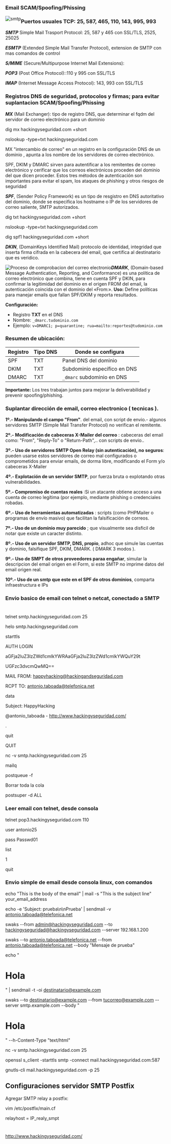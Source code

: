### Email SCAM/Spoofing/Phissing


<img style="float:left" alt="smtp " src="https://github.com/hackingyseguridad/email/blob/main/smtp.png">


### Puertos usuales TCP:  25, 587, 465, 110, 143, 995, 993

***SMTP*** Simple Mail Trasport Protocol: 25, 587 y 465 con SSL/TLS, 2525, 25025 

***ESMTP*** (Extended Simple Mail Transfer Protocol), extension de SMTP con mas comandos de control

***S/MIME*** (Secure/Multipurpose Internet Mail Extensions): 

***POP3*** (Post Office Protocol)::110 y 995 con SSL/TLS

***IMAP***  (Internet Message Access Protocol): 143, 993 con SSL/TLS


### Registros DNS de seguridad, protocolos y firmas; para evitar suplantacion SCAM/Spoofing/Phissing

***MX*** (Mail Exchanger): tipo de registro DNS, que determinar el fqdm del servidor de correo electrónico para un dominio

dig mx hackingyseguridad.com +short

nslookup -type=txt hackingyseguridad.com 

MX "intercambio de correo" en un registro en la configuración DNS  de un dominio , apunta a los nombre de los servidores de correo electrónico. 

SPF, DKIM y DMARC sirven para autentificar a los remitentes de correo electrónico y cerificar que los correos electrónicos proceden del dominio del que dicen proceder. Estos tres métodos de autenticación son importantes para evitar el spam, los ataques de phishing y otros riesgos de seguridad 

***SPF***, (Sender Policy Framework) es un tipo de resgistro en DNS autoritativo del dominio, donde se especifica los hostname o IP de los servidores de correo saliente, SMTP autorizados.

dig txt hackingyseguridad.com +short

nslookup -type=txt hackingyseguridad.com

dig spf1 hackingyseguridad.com +short

***DKIN***, (DomainKeys Identified Mail) protocolo de identidad, integridad que inserta firma cifrada en la cabecera del email, que certifica al destinatario que es veridico.

<img style="float:left" alt="Proceso de comprobacion del correo electronio " src="https://github.com/hackingyseguridad/email/blob/main/correo.png">

***DMARK***,  (Domain-based Message Authentication, Reporting, and Conformance) es una política de correo electrónico que combina, tiene en cuenta SPF y DKIN, para confirmar la legitimidad del dominio en el origen FROM del email, la autenticación coincida con el dominio del «From:». 
**Uso:** Define políticas para manejar emails que fallan SPF/DKIM y reporta resultados.

**Configuración:**
- Registro **TXT** en el DNS
- Nombre: `_dmarc.tudominio.com`
- Ejemplo: `v=DMARC1; p=quarantine; rua=mailto:reportes@tudominio.com`

### **Resumen de ubicación:**
| Registro | Tipo DNS | Donde se configura |
|----------|----------|-------------------|
| SPF | TXT | Panel DNS del dominio |
| DKIM | TXT | Subdominio específico en DNS |
| DMARC | TXT | `_dmarc` subdominio en DNS |

**Importante:** Los tres trabajan juntos para mejorar la deliverabilidad y prevenir spoofing/phishing.





### Suplantar dirección de email, correo electronico ( tecnicas ).

**1º.- Manipulando el campo "From"**. del email, con script de envio.- algunos servidores SMTP (Simple Mail Transfer Protocol) no verifican el remitente. 

**2º.- Modificación de cabeceras X-Mailer del correo** : cabeceras del email como: "From", "Reply-To" o "Return-Path",.. con scripts de envio..  

**3º.- Uso de servidores SMTP Open Relay (sin autenticación), no seguros**: pueden usarse estos servidores de correo mal configurados o comprometidos para enviar emails, de dorma libre, modificando el Form y/o cabeceras X-Mailer

**4º.- Explotación de un servidor SMTP**, por fuerza bruta o explotando otras vulnerabilidades.

**5º.- Compromiso de cuentas reales**  :Si un atacante obtiene acceso a una cuenta de correo legítima (por ejemplo, mediante phishing o credenciales robadas.

**6º.- Uso de herramientas automatizadas** : scripts (como PHPMailer o programas de envío masivo) que facilitan la falsificación de correos. 

**7º.- Uso de un dominio muy parecido** ; que visualmente sea disficil de notar que existe un caracter distinto.

**8º.- Uso de un servidor SMTP, DNS, propio**, adhoc que simule las cuentas y dominio, falsifique SPF, DKIM, DMARK. ( DMARK 3 modos ).

**9º.- Uso de SMPT de otros proveedores paraa engañar**, simular la descripcion del email origen en el Form, si este SMTP no imprime datos del email origen real. 

**10º.- Uso de un smtp que este en el SPF de otros dominios**, comparta infraestructura e IPs


### Envio basico de email con telnet o netcat, conectado a SMTP

# 

telnet smtp.hackingyseguridad.com 25

helo smtp.hackingyseguridad.com

starttls 

AUTH LOGIN

aGFja2luZ3lzZWd1cmlkYWRAaGFja2luZ3lzZWd1cmlkYWQuY29t

UGFzc3dvcmQwMQ==

MAIL FROM: <happyhacking@hackingandseguridad.com> 

RCPT TO: antonio.taboada@telefonica.net

data

Subject: HappyHacking

@antonio_taboada  - http://www.hackingyseguridad.com/ 

.

quit

QUIT

nc -v smtp.hackingyseguridad.com 25

mailq

postqueue -f

Borrar toda la cola

postsuper -d ALL

### Leer email con telnet, desde consola

telnet pop3.hackingyseguridad.com 110

user antonio25

pass Passwd01

list

1

quit


### Envio simple de email desde consola linux, con comandos

echo "This is the body of the email" | mail -s "This is the subject line" your_email_address

echo -e 'Subject: prueba\n\nPrueba' | sendmail -v antonio.taboada@telefonica.net 

swaks  --from admin@hackingyseguridad.com --to hackingyseguridad@hackingyseguridad.com --server 192.168.1.200

swaks --to antonio.taboada@telefonica.net --from antonio.taboada@telefonica.net --body "Mensaje de prueba"

echo "<html><body><h1>Hola</h1></body></html>" | sendmail -t -oi destinatario@example.com

swaks --to destinatario@example.com --from tucorreo@example.com --server smtp.example.com --body "<html><body><h1>Hola</h1></body></html>" --h-Content-Type "text/html"

nc -v smtp.hackingyseguridad.com 25

openssl s_client -starttls smtp -connect mail.hackingyseguridad.com:587

gnutls-cli mail.hackingyseguridad.com -p 25


## Configuraciones servidor SMTP Postfix

Agregar SMTP relay a postfix:

vim /etc/postfix/main.cf

relayhost = IP_realy_smpt

#

###
#
http://www.hackingyseguridad.com/
#

